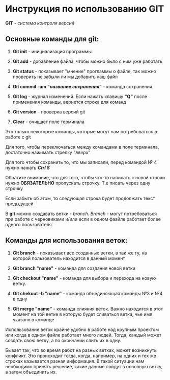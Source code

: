 # Инструкция по использованию  GIT

**GIT** - *система контроля версий* 

## Основные команды для git:

1. **Git init** - инициализация программы

2. **Git add** - добавление файла, чтобы можно было с ним уже работать

3. **Git status** - показывает "мнение" прогламмы о файле, так можно проверить не забыли ли мы добавить наш файл 

4. **Git commit -am "*название сохранения*"** - команда сохранения

5. **Git log** - журнал изменений. Если нажать клавишу **"Q"** после применения команды, вернется строка для команд

6. **Git version** - проверка версий git 

7. **Clear** - очищает поле терминала 

Это только некоторые команды, которые могут нам потребоваться в работе с git

Для того, чтобы переключаться между командами в поле терминала, достаточно нажимать стрелку "*вверх*"

Для того чтобы сохранить то, что мы записали, перед командой № 4 нужно нажать ***Ctrl S***

Обратите внимание, что для того, чтобы что-то написать с новой строки нужно **ОБЯЗАТЕЛЬНО** пропускать строчку.
Т.е писать через одну строчку

Если забыть об этом, то следующая строка будет продолжать текст предыдущей

В **git** можно создавать ветки - *branch*. *Branch* - могут потребоваться при работе с черновиками и/или если в одном фаайле работает более одного пользователя 

## Команды для использования веток:

1. **Git branch** - показывает все созданные ветки, а так же ту, на которой пользователь находится в данный момент

2. **Git branch "name"** - команда для создания новой ветки

3. **Git checkout "name"** - команда для выбора и перехода на новую ветку.

4. **Git chekout -b "name"** - команда объединяющая команды №3 и №4 в одну

5. **Git merge "name"** - команда слияния веток. Важно находится в этот момент на той ветке в которую будет сливаться ветка, чье имя указано в команде

Использование веток крайне удобно в работе над крупным проектом или когда в одном файле работает много людей. Тогда, каждый может создать свою ветку, а по окончании слить их в одну.

Бывает так, что во время работ на разных ветках, может возникнуть конфликт. Это происходит тогда, когда, например, на одних и тех же строках казывается разная информация.
В такой ситуации нам необходимо принять решение, какие данные пойдут в основную ветку, а затем объединить их.